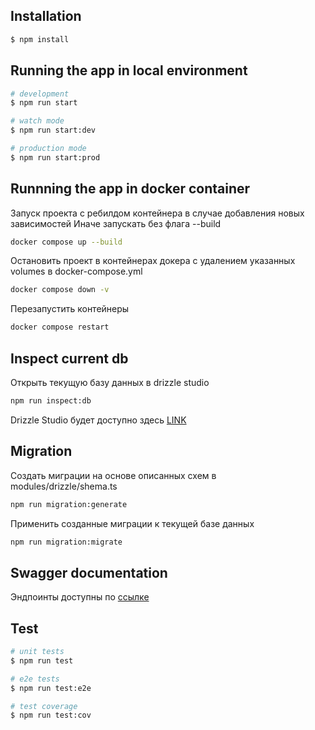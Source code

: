## Installation

```bash
$ npm install
```

## Running the app in local environment

```bash
# development
$ npm run start

# watch mode
$ npm run start:dev

# production mode
$ npm run start:prod
```

## Runnning the app in docker container

Запуск проекта с ребилдом контейнера в случае добавления новых зависимостей
Иначе запускать без флага --build

```bash
docker compose up --build
```

Остановить проект в контейнерах докера с удалением указанных volumes в docker-compose.yml

```bash
docker compose down -v
```

Перезапустить контейнеры

```bash
docker compose restart
```

## Inspect current db

Открыть текущую базу данных в drizzle studio

```bash
npm run inspect:db
```

Drizzle Studio будет доступно здесь [LINK](https://local.drizzle.studio)

## Migration

Создать миграции на основе описанных схем в modules/drizzle/shema.ts

```bash
npm run migration:generate
```

Применить созданные миграции к текущей базе данных

```bash
npm run migration:migrate
```

## Swagger documentation

Эндпоинты доступны по [ссылке](http://localhost:4002/api-docs)

## Test

```bash
# unit tests
$ npm run test

# e2e tests
$ npm run test:e2e

# test coverage
$ npm run test:cov
```
